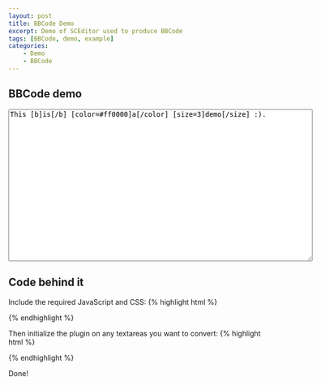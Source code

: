 ```yaml
---
layout: post
title: BBCode Demo
excerpt: Demo of SCEditor used to produce BBCode
tags: [BBCode, demo, example]
categories:
    - Demo
    - BBCode
---
```

## BBCode demo

<script type="text/javascript" src="//ajax.googleapis.com/ajax/libs/jquery/1.7.2/jquery.min.js"> </script>
<link rel="stylesheet" href="/minified/themes/default.min.css" type="text/css" media="all" />
<script type="text/javascript" src="/minified/jquery.sceditor.min.js"> </script>
<script>$(document).ready(function() {
	$("#demo-bbcode").sceditor({
		style: "/minified/jquery.sceditor.default.min.css",
		plugins: 'bbcode',
		emoticons: {
			dropdown: {
				":)": "/emoticons/smile.png",
				":angel:": "/emoticons/angel.png",
				":angry:": "/emoticons/angry.png",
				"8-)": "/emoticons/cool.png",
				":'(": "/emoticons/cwy.png",
				":ermm:": "/emoticons/ermm.png",
				":D": "/emoticons/grin.png",
				"<3": "/emoticons/heart.png",
				":(": "/emoticons/sad.png",
				":O": "/emoticons/shocked.png",
				":P": "/emoticons/tongue.png",
				";)": "/emoticons/wink.png"
			},
			more: {
				":alien:": "/emoticons/alien.png",
				":blink:": "/emoticons/blink.png",
				":blush:": "/emoticons/blush.png",
				":cheerful:": "/emoticons/cheerful.png",
				":devil:": "/emoticons/devil.png",
				":dizzy:": "/emoticons/dizzy.png",
				":getlost:": "/emoticons/getlost.png",
				":happy:": "/emoticons/happy.png",
				":kissing:": "/emoticons/kissing.png",
				":ninja:": "/emoticons/ninja.png",
				":pinch:": "/emoticons/pinch.png",
				":pouty:": "/emoticons/pouty.png",
				":sick:": "/emoticons/sick.png",
				":sideways:": "/emoticons/sideways.png",
				":silly:": "/emoticons/silly.png",
				":sleeping:": "/emoticons/sleeping.png",
				":unsure:": "/emoticons/unsure.png",
				":woot:": "/emoticons/w00t.png",
				":wassat:": "/emoticons/wassat.png"
			},
			hidden: {
				":whistling:": "/emoticons/whistling.png",
				":love:": "/emoticons/wub.png"
			}
		}
	});
});</script>

<textarea style="width:600px; height:300px" id="demo-bbcode">This [b]is[/b] [color=#ff0000]a[/color] [size=3]demo[/size] :).</textarea><!--more-->

## Code behind it

Include the required JavaScript and CSS:
{% highlight html %}
<script type="text/javascript" src="//ajax.googleapis.com/ajax/libs/jquery/1.7.2/jquery.min.js"></script>
<link rel="stylesheet" href="/minified/themes/default.min.css" type="text/css" media="all" />
<script type="text/javascript" src="/minified/jquery.sceditor.min.js"></script>
{% endhighlight %}

Then initialize the plugin on any textareas you want to convert:
{% highlight html %}
<script>$(document).ready(function() {
	$("textarea").sceditor({
		plugins: 'bbcode',
		style: "/minified/jquery.sceditor.default.min.css"
	});
});</script>
{% endhighlight %}

Done!

